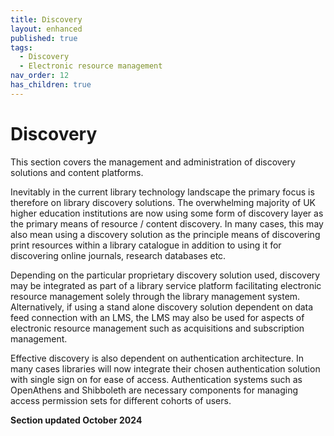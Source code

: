 ```yaml
---
title: Discovery
layout: enhanced
published: true
tags:
  - Discovery
  - Electronic resource management
nav_order: 12
has_children: true
---
```

# Discovery

This section covers the management and administration of discovery solutions and content platforms.

Inevitably in the current library technology landscape the primary focus is therefore on library discovery solutions. The overwhelming majority of UK higher education institutions are now using some form of discovery layer as the primary means of resource / content discovery. In many cases, this may also mean using a discovery solution as the principle means of discovering print resources within a library catalogue in addition to using it for discovering online journals, research databases etc.

Depending on the particular proprietary discovery solution used, discovery may be integrated as part of a library service platform facilitating electronic resource management solely through the library management system. Alternatively, if using a stand alone discovery solution dependent on data feed connection with an LMS, the LMS may also be used for aspects of electronic resource management such as acquisitions and subscription management.

Effective discovery is also dependent on authentication architecture. In many cases libraries will now integrate their chosen authentication solution with single sign on for ease of access. Authentication systems such as OpenAthens and Shibboleth are necessary components for managing access permission sets for different cohorts of users.

**Section updated October 2024**
